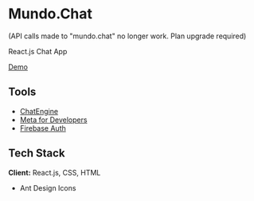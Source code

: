 
# Mundo.Chat 

(API calls made to "mundo.chat" no longer work. Plan upgrade required)

React.js Chat App

[Demo](https://mundochat.netlify.app/chats)




## Tools

 - [ChatEngine](https://awesomeopensource.com/project/elangosundar/awesome-README-templates)
 - [Meta for Developers](https://developers.facebook.com/apps/)
 - [Firebase Auth](https://firebase.google.com)


## Tech Stack

**Client:** React.js, CSS, HTML

- Ant Design Icons



